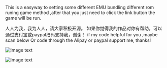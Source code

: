 This is a easyway to setting some different EMU bundling different rom runing game method ,after that you just need to click the link button the game will be run.

人人为我，我为人人，请大家积极开源。
如果你觉得我的作品对你有帮助，可以通过支付宝或paypal扫码支持我，谢谢！
if my code helpful for you ,maybe scan below Qr code through the Alipay or paypal support me, thanks!

![Image text](https://firebasestorage.googleapis.com/v0/b/testfirebase-a517c.appspot.com/o/alipay%E6%94%B6%E6%AC%BE%E7%A0%81mini.png?alt=media&token=2f247a5e-547f-4c73-8658-f9f35de9692c)

![Image text](https://firebasestorage.googleapis.com/v0/b/testfirebase-a517c.appspot.com/o/%E4%BA%8C%E7%BB%B4%E7%A0%81paypalhzpemu.png?alt=media&token=bb5c9a55-cc3c-4794-9ba1-be835c35db64)
